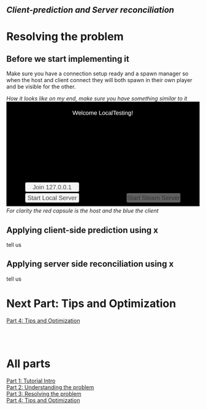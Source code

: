 ## *Client-prediction and Server reconciliation*

# Resolving the problem

## Before we start implementing it
Make sure you have a connection setup ready and a spawn manager so when the host and client connect they will both spawn in their own player and be visible for the other.

*How it looks like on my end, make sure you have something similar to it* <br>
![Spawning Players](images/tutorial_spawn.gif?raw=true) <br>
*For clarity the red capsule is the host and the blue the client*

## Applying client-side prediction using x
tell us

## Applying server side reconciliation using x
tell us

# Next Part: Tips and Optimization
[Part 4: Tips and Optimization](Part_4.md)  <br>

<br> <br>
# All parts
[Part 1: Tutorial Intro](Part_1.md)  <br>
[Part 2: Understanding the problem](Part_2.md)  <br>
[Part 3: Resolving the problem](Part_3.md)  <br>
[Part 4: Tips and Optimization](Part_4.md)
